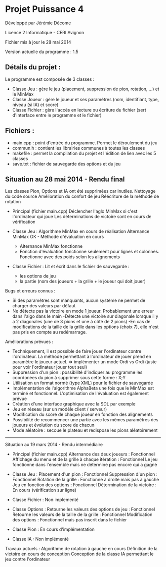 # Projet Puissance 4
Développé par Jérémie Décome

Licence 2 Informatique - CERI Avignon

Fichier mis à jour le 28 mai 2014

Version actuelle du programme : 1.5

## Détails du projet :
Le programme est composée de 3 classes :
- Classe Jeu : gère le jeu (placement, suppression de pion, rotation, ...) et le MinMax
- Classe Joueur : gère le joueur et ses paramètres (nom, identifiant, type, niveau (si IA) et score)
- Classe Fichier : gère l'accès en lecture ou écriture du fichier (sert d'interface entre le programme et le fichier)

## Fichiers :
- main.cpp : point d'entrée du programme. Permet le déroulement du jeu
- commun.h : contient les librairies communes à toutes les classes
- makefile : permet la compilation du projet et l'édition de lien avec les 5 classes
- save.txt : fichier de sauvegarde des options et du jeu

## Situation au 28 mai 2014 - Rendu final
Les classes Pion, Options et IA ont été supprimées car inutiles.
Nettoyage du code source
Amélioration du confort de jeu
Réécriture de la méthode de rotation

- Principal (fichier main.cpp)
Déclencher l'aglo MinMax si c'est l'ordinateur qui joue
Les déterminations de victoire sont en cours de vérification

- Classe Jeu :
Algorithme MinMax en cours de réalisation
Alternance MinMax OK - Méthode d'évaluation en cours
	- Alternance MinMax fonctionne
	- Fonction d'évaluation fonctionne seulement pour lignes et colonnes. Fonctionne avec des poids selon les alignements

- Classe Fichier :
Lit et écrit dans le fichier de sauvegarde :
	- les options de jeu
	- la partie (nom des joueurs + la grille + le joueur qui doit jouer)


Bugs et erreurs connus :
- Si des paramètres sont manquants, aucun système ne permet de charger des valeurs par défaut
- Ne détecte pas la victoire en mode 1 joueur. Probablement une erreur dans l'algo dans le main
 -Détecte une victoire sur diagonale lorsque il y a 2 diagonales (une de 3 pions et une à côté de 2 pions)
 -En cas de modifications de la taille de la grille dans les options (choix 7), elle n'est pas pris en compte au redémarrage.

Améliorations prévues :
- Techniquement, il est possible de faire jouer l'ordinateur contre l'ordinateur. La méthode permettant à l'ordinateur de jouer prend en paramètre le joueur actuel. 
	=> implémenter un mode Ordi vs Ordi (juste pour voir l'ordinateur jouer tout seul)
- Suppression d'un pion : possibilité d'indiquer au programme les coordonées du pion à supprimer sous cette forme : X;Y
- Utilisation un format normé (type XML) pour le fichier de sauvegarde
- Implémentation de l'algorithme AlphaBeta une fois que le MinMax est terminé et fonctionnel. L'optimisation de l'évaluation est également prévue
- Création d'une interface graphique avec la SDL par exemple
- Jeu en réseau (sur un modèle client / serveur)
- Modification du score de chaque joueur en fonction des alignements
- Possibilité de recommencer une partie avec les mêmes paramètres des joueurs et évolution du score de chacun
- Mode aléatoire : secoue le plateau et redispose les pions aléatoirement

-----------------------------------------------

Situation au 19 mars 2014 - Rendu intermédiaire
- Principal (fichier main.cpp)
Alternance des deux joueurs : Fonctionnel
Affichage du menu et de la grille à chaque itération : Fonctionnel
Le jeu fonctionne dans l'ensemble mais ne détermine pas encore qui a gagné

- Classe Jeu :
Placement d'un pion : Fonctionnel
Suppression d'un pion : Fonctionnel
Rotation de la grille : Fonctionne à droite mais pas à gauche
Jeu en fonction des options : Fonctionnel
Détermination de la victoire : En cours (vérification sur ligne)

- Classe Fichier : 
Non implementé

- Classe Options : 
Retourne les valeurs des options de jeu : Fonctionnel
Retourne les valeurs de la taille de la grille : Fonctionnel
Modification des options : Fonctionnel mais pas inscrit dans le fichier

- Classe Pion :
En cours d'implémentation

- Classe IA :
Non implémenté

Travaux actuels :
Algorithme de rotation à gauche en cours
Définition de la victoire en cours de conception
Conception de la classe IA permettant le jeu contre l'ordinateur
